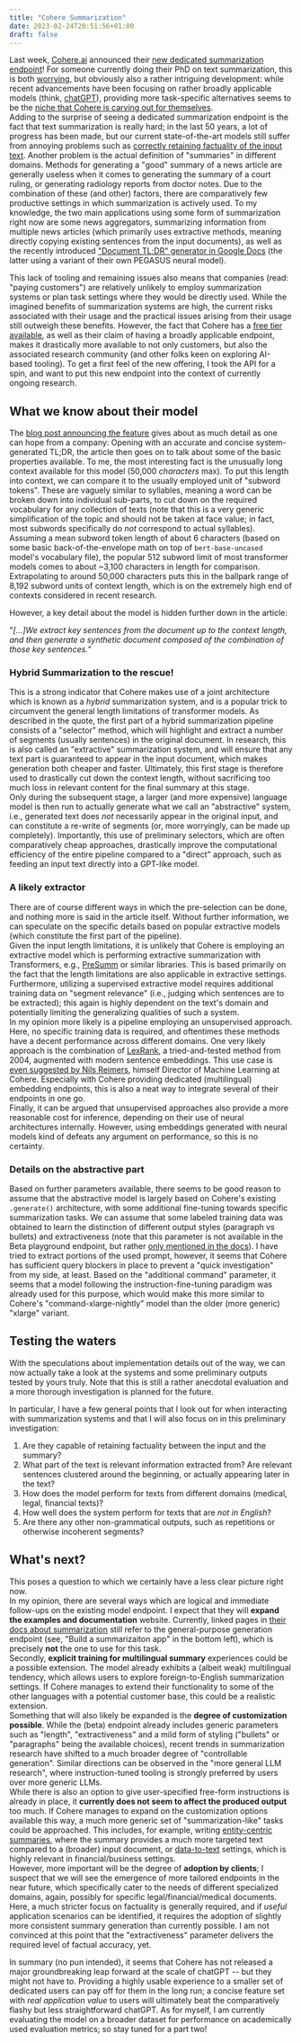 ```yaml
---
title: "Cohere Summarization"
date: 2023-02-24T20:51:56+01:00
draft: false
---
```


Last week, [Cohere.ai](https://cohere.ai) announced their [new dedicated summarization endpoint](https://txt.cohere.ai/summarize-beta/)!
For someone currently doing their PhD on text summarization, this is both [worrying](https://i.kym-cdn.com/entries/icons/original/000/025/817/Screen_Shot_2018-03-30_at_11.34.27_AM.png), but obviously also a rather intriguing development: while recent advancements have been focusing on rather broadly applicable models (think, [chatGPT](https://openai.com/blog/chatgpt/)), providing more task-specific alternatives seems to be the [niche that Cohere is carving out for themselves](https://txt.cohere.ai/multilingual/).  
Adding to the surprise of seeing a dedicated summarization endpoint is the fact that text summarization is really hard; in the last 50 years, a lot of progress has been made, but our current state-of-the-art models still suffer from annoying problems such as [correctly retaining factuality of the input text](https://aclanthology.org/2020.emnlp-main.750/).
Another problem is the actual definition of "summaries" in different domains. Methods for generating a "good" summary of a news article are generally useless when it comes to generating the summary of a court ruling, or generating radiology reports from doctor notes.
Due to the combination of these (and other) factors, there are comparatively few productive settings in which summarization is actively used. To my knowledge, the two main applications using some form of summarization right now are some news aggregators, summarizing information from multiple news articles (which primarily uses extractive methods, meaning directly copying existing sentences from the input documents), as well as the recently introduced ["Document TL;DR" generator in Google Docs](https://ai.googleblog.com/2022/03/auto-generated-summaries-in-google-docs.html) (the latter using a variant of their own PEGASUS neural model). 

This lack of tooling and remaining issues also means that companies (read: "paying customers") are relatively unlikely to employ summarization systems or plan task settings where they would be directly used. While the imagined benefits of summarization systems are high, the current risks associated with their usage and the practical issues arising from their usage still outweigh these benefits.
However, the fact that Cohere has a [free tier available](https://txt.cohere.ai/free-developer-tier-announcement/), as well as their claim of having a broadly applicable endpoint, makes it drastically more available to not only customers, but also the associated research community (and other folks keen on exploring AI-based tooling).
To get a first feel of the new offering, I took the API for a spin, and want to put this new endpoint into the context of currently ongoing research.

## What we know about their model

The [blog post announcing the feature](https://txt.cohere.ai/summarize-beta/) gives about as much detail as one can hope from a company: Opening with an accurate and concise system-generated TL;DR, the article then goes on to talk about some of the basic properties available.
To me, the most interesting fact is the unusually long context available for this model (50,000 *characters* max).
To put this length into context, we can compare it to the usually employed unit of "subword tokens". These are vaguely similar to syllables, meaning a word can be broken down into individual sub-parts, to cut down on the required vocabulary for any collection of texts (note that this is a very generic simplification of the topic and should not be taken at face value; in fact, most subwords specifically do *not* correspond to actual syllables).
Assuming a mean subword token length of about 6 characters (based on some basic back-of-the-envelope math on top of `bert-base-uncased` model's vocabulary file), the popular 512 subword limit of most transformer models comes to about ~3,100 characters in length for comparison.
Extrapolating to around 50,000 characters puts this in the ballpark range of 8,192 subword units of context length, which is on the extremely high end of contexts considered in recent research.

However, a key detail about the model is hidden further down in the article:

"*[...]We extract key sentences from the document up to the context length, and then generate a synthetic document composed of the combination of those key sentences.*"

### Hybrid Summarization to the rescue!
This is a strong indicator that Cohere makes use of a joint architecture which is known as a *hybrid* summarization system, and is a popular trick to circumvent the general length limitations of transformer models. As described in the quote, the first part of a hybrid summarization pipeline consists of a "selector" method, which will highlight and extract a number of segments (usually sentences) in the original document. In research, this is also called an "extractive" summarization system, and will ensure that any text part is guaranteed to appear in the input document, which makes generation both cheaper and faster. Ultimately, this first stage is therefore used to drastically cut down the context length, without sacrificing too much loss in relevant content for the final summary at this stage.  
Only during the subsequent stage, a larger (and more expensive) language model is then run to actually generate what we call an "abstractive" system, i.e., generated text does *not* necessarily appear in the original input, and can constitute a re-write of segments (or, more worryingly, can be made up completely).
Importantly, this use of preliminary selectors, which are often comparatively cheap approaches, drastically improve the computational efficiency of the entire pipeline compared to a "direct" approach, such as feeding an input text directly into a GPT-like model. 


### A likely extractor
There are of course different ways in which the pre-selection can be done, and nothing more is said in the article itself. Without further information, we can speculate on the specific details based on popular extractive models (which constitute the first part of the pipeline).  
Given the input length limitations, it is unlikely that Cohere is employing an extractive model which is performing extractive summarization with Transformers, e.g., [PreSumm](https://github.com/nlpyang/PreSumm) or similar libraries. This is based primarily on the fact that the length limitations are also applicable in extractive settings. Furthermore, utilizing a supervised extractive model requires additional training data on "segment relevance" (i.e., judging which sentences are to be extracted); this again is highly dependent on the text's domain and potentially limiting the generalizing qualities of such a system.  
In my opinion more likely is a pipeline employing an unsupervised approach. Here, no specific training data is required, and oftentimes these methods have a decent performance across different domains.
One very likely approach is the combination of [LexRank](https://arxiv.org/abs/1109.2128), a tried-and-tested method from 2004, augmented with modern sentence embeddings. This use case is [even suggested by Nils Reimers](https://github.com/UKPLab/sentence-transformers/tree/master/examples/applications/text-summarization), himself Director of Machine Learning at Cohere.
Especially with Cohere providing dedicated (multilingual) embedding endpoints, this is also a neat way to integrate several of their endpoints in one go.  
Finally, it can be argued that unsupervised approaches also provide a more reasonable cost for inference, depending on their use of neural architectures internally. However, using embeddings generated with neural models kind of defeats any argument on performance, so this is no certainty.

### Details on the abstractive part
Based on further parameters available, there seems to be good reason to assume that the abstractive model is largely based on Cohere's existing `.generate()` architecture, with some additional fine-tuning towards specific summarization tasks.
We can assume that some labeled training data was obtained to learn the distinction of different output styles (paragraph vs bullets) and extractiveness (note that this parameter is not available in the Beta playground endpoint, but rather [only mentioned in the docs](https://docs.cohere.ai/reference/summarize-2#3-define-model-settings)).
I have tried to extract portions of the used prompt, however, it seems that Cohere has sufficient query blockers in place to prevent a "quick investigation" from my side, at least.
Based on the "additional command" parameter, it seems that a model following the instruction-fine-tuning paradigm was already used for this purpose, which would make this more similar to Cohere's "command-xlarge-nightly" model than the older (more generic) "xlarge" variant.


## Testing the waters

With the speculations about implementation details out of the way, we can now actually take a look at the systems and some preliminary outputs tested by yours truly.
Note that this is still a rather anecdotal evaluation and a more thorough investigation is planned for the future.

In particular, I have a few general points that I look out for when interacting with summarization systems and that I will also focus on in this preliminary investigation:

1. Are they capable of retaining factuality between the input and the summary?
2. What part of the text is relevant information extracted from? Are relevant sentences clustered around the beginning, or actually appearing later in the text?
3. How does the model perform for texts from different domains (medical, legal, financial texts)?
4. How well does the system perform for texts that are *not in English*?
5. Are there any other non-grammatical outputs, such as repetitions or otherwise incoherent segments?




## What's next?

This poses a question to which we certainly have a less clear picture right now.  
In my opinion, there are several ways which are logical and immediate follow-ups on the existing model endpoint.
I expect that they will **expand the examples and documentation** website. Currently, linked pages  in [their docs about summarization](https://cohere.ai/use-case-summarization) still refer to the general-purpose generation endpoint (see, "Build a summarizaiton app" in the bottom left), which is precisely **not** the one to use for this task.  
Secondly, **explicit training for multilingual summary** experiences could be a possible extension. The model already exhibits a (albeit weak) multilingual tendency, which allows users to explore foreign-to-English summarization settings. If Cohere manages to extend their functionality to some of the other languages with a potential customer base, this could be a realistic extension.  
Something that will also likely be expanded is the **degree of customization possible**. While the (beta) endpoint already includes generic parameters such as "length", "extractiveness" and a mild form of styling ("bullets" or "paragraphs" being the available choices), recent trends in summarization research have shifted to a much broader degree of "controllable generation". Similar directions can be observed in the "more general LLM research", where instruction-tuned tooling is strongly preferred by users over more generic LLMs.  
While there is also an option to give user-specified free-form instructions is already in place, it **currently does not seem to affect the produced output** too much. If Cohere manages to expand on the customization options available this way, a much more generic set of "summarization-like" tasks could be approached. This includes, for example, writing [entity-centric summaries](https://aclanthology.org/2022.acl-long.237.pdf), where the summary provides a much more targeted text compared to a (broader) input document, or [data-to-text](https://ai.googleblog.com/2021/01/totto-controlled-table-to-text.html) settings, which is highly relevant in financial/business settings.  
However, more important will be the degree of **adoption by clients**; I suspect that we will see the emergence of more tailored endpoints in the near future, which specifically cater to the needs of different specialized domains, again, possibly for specific legal/financial/medical documents. Here, a much stricter focus on factuality is generally required, and if *useful* application scenarios can be identified, it requires the adoption of slightly more consistent summary generation than currently possible. I am not convinced at this point that the "extractiveness" parameter delivers the required level of factual accuracy, yet.

In summary (no pun intended), it seems that Cohere has not released a major groundbreaking leap forward at the scale of chatGPT -- but they might not have to. Providing a highly usable experience to a smaller set of dedicated users can pay off for them in the long run; a concise feature set with *real application value* to users will ultimately beat the comparatively flashy but less straightforward chatGPT.
As for myself, I am currently evaluating the model on a broader dataset for performance on academically used evaluation metrics; so stay tuned for a part two!

